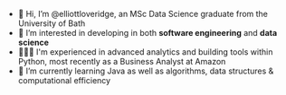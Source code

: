 - 👋 Hi, I’m @elliottloveridge, an MSc Data Science graduate from the University of Bath
- 👀 I’m interested in developing in both **software engineering** and **data science**
- 👨🏻‍💻 I'm experienced in advanced analytics and building tools within Python, most recently as a Business Analyst at Amazon
- 🌱 I’m currently learning Java as well as algorithms, data structures & computational efficiency
